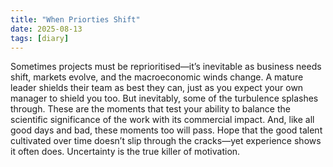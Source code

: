 ```yaml
---
title: "When Priorties Shift"
date: 2025-08-13
tags: [diary]
---
```


Sometimes projects must be reprioritised—it’s inevitable as business needs shift, markets evolve, and the macroeconomic winds change. A mature leader shields their team as best they can, just as you expect your own manager to shield you too. But inevitably, some of the turbulence splashes through.
These are the moments that test your ability to balance the scientific significance of the work with its commercial impact. And, like all good days and bad, these moments too will pass. Hope that the good talent cultivated over time doesn’t slip through the cracks—yet experience shows it often does. Uncertainty is the true killer of motivation.